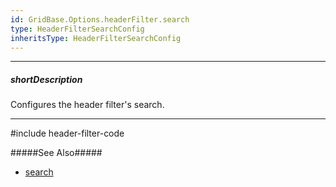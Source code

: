 ```yaml
---
id: GridBase.Options.headerFilter.search
type: HeaderFilterSearchConfig
inheritsType: HeaderFilterSearchConfig
---
```

---
##### shortDescription
Configures the header filter's search.

---

#include header-filter-code

#####See Also#####
- [search](/Documentation/ApiReference/UI_Components/dx{WidgetName}/Configuration/columns/headerFilter/search/)
